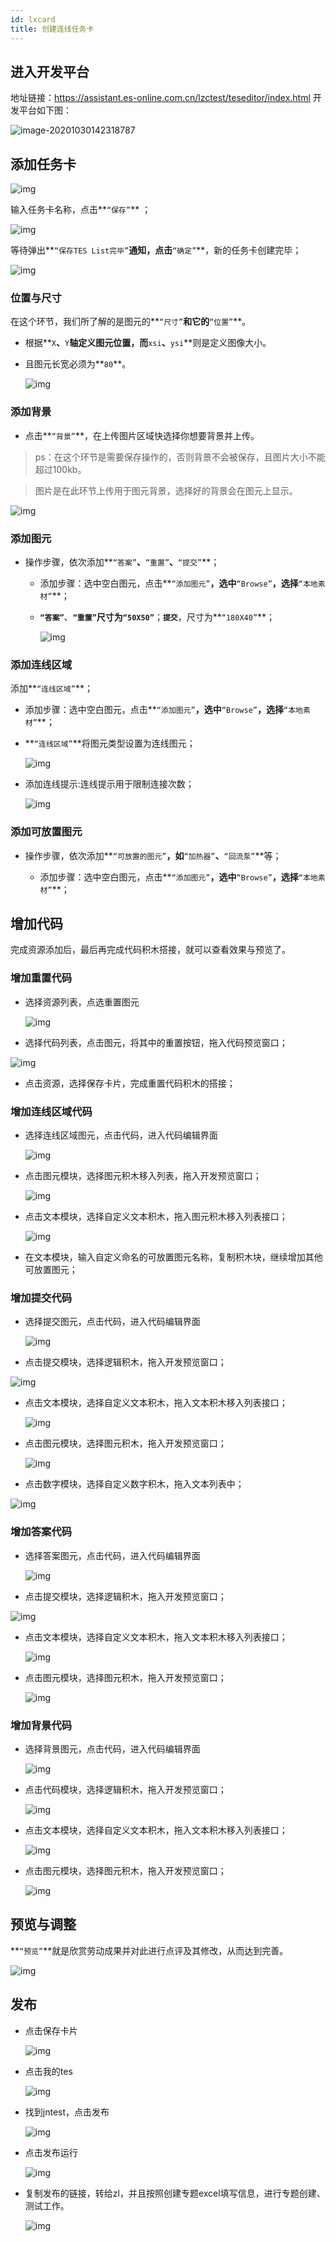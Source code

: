 ```yaml
---
id: lxcard
title: 创建连线任务卡
---
```


## 进入开发平台

地址链接：https://assistant.es-online.com.cn/lzctest/teseditor/index.html
开发平台如下图：

![image-20201030142318787](../static/img/20201112102444.jpg)

##  添加任务卡

![img](../static/img/lxchuangjian.png)

 输入任务卡名称，点击**`“保存”`** ；

![img](../static/img/lxjcard.png)

等待弹出**`“保存TES List完毕”`**通知，点击**`“确定”`**，新的任务卡创建完毕；

![img](../static/img/lxming.png)

### 位置与尺寸

在这个环节，我们所了解的是图元的**`“尺寸”`**和它的**`“位置”`**。

- 根据**`X`**、**`Y`**轴定义图元位置，而**`xsi`**、**`ysi`**则是定义图像大小。

- 且图元长宽必须为**`80`**。

  ![img](../static/img/20201112104330.jpg)

### 添加背景

- 点击**`“背景”`**，在上传图片区域快选择你想要背景并上传。

> ps：在这个环节是需要保存操作的，否则背景不会被保存，且图片大小不能超过100kb。

>  图片是在此环节上传用于图元背景，选择好的背景会在图元上显示。

![img](../static/img/lxbeijing.png)



### 添加图元
- 操作步骤，依次添加**`“答案”`**、**`“重置”`**、**`“提交”`**；

  - 添加步骤：选中空白图元，点击**`“添加图元”`**，选中**`“Browse”`**，选择**`“本地素材”`**；

  - **`“答案”`**、**`“重置”`**尺寸为**`“50X50”`**；**`提交`**，尺寸为**`“180X40”`**；
  
    ![img](../static/img/lxtuyuan.png)


### 添加连线区域

添加**`“连线区域”`**；

- 添加步骤：选中空白图元，点击**`“添加图元”`**，选中**`“Browse”`**，选择**`“本地素材”`**；

- **`“连线区域”`**将图元类型设置为连线图元；

  ![img](../static/img/lxquyu.png)

- 添加连线提示:连线提示用于限制连接次数；

  ![img](../static/img/lxtishi.png)



### 添加可放置图元

- 操作步骤，依次添加**`“可放置的图元”`**，如**`“加热器”`**、**`“回流泵”`**等；

  - 添加步骤：选中空白图元，点击**`“添加图元”`**，选中**`“Browse”`**，选择**`“本地素材”`**；



## 增加代码

完成资源添加后，最后再完成代码积木搭接，就可以查看效果与预览了。

### 增加重置代码

- 选择资源列表，点选重置图元

   ![img](../static/img/djcz.png)

  

- 选择代码列表，点击图元，将其中的重置按钮，拖入代码预览窗口；

![img](../static/img/djcztuyuan.png)

- 点击资源，选择保存卡片，完成重置代码积木的搭接；

### 增加连线区域代码

- 选择连线区域图元，点击代码，进入代码编辑界面

  ![img](../static/img/djlxquyu.png)

- 点击图元模块，选择图元积木移入列表，拖入开发预览窗口；

  ![img](../static/img/djlxtuyuan.png)

- 点击文本模块，选择自定义文本积木，拖入图元积木移入列表接口；

  ![img](../static/img/djlxwenben.png)

- 在文本模块，输入自定义命名的可放置图元名称，复制积木块，继续增加其他可放置图元；

### 增加提交代码

- 选择提交图元，点击代码，进入代码编辑界面
  
  ![img](../static/img/djtj.png)

-  点击提交模块，选择逻辑积木，拖入开发预览窗口；

  ![img](../static/img/djtjluoji.png)

- 点击文本模块，选择自定义文本积木，拖入文本积木移入列表接口；

  ![img](../static/img/djtjwenben.png)

- 点击图元模块，选择图元积木，拖入开发预览窗口；

  ![img](../static/img/djtjtuyuan.png)

  

- 点击数字模块，选择自定义数字积木，拖入文本列表中；

 ![img](../static/img/djtjshuxue.png)
  
  

### 增加答案代码

- 选择答案图元，点击代码，进入代码编辑界面
  
  ![img](../static/img/20201112104245.jpg)

-  点击提交模块，选择逻辑积木，拖入开发预览窗口；

  ![img](../static/img/20201112104311.jpg)

- 点击文本模块，选择自定义文本积木，拖入文本积木移入列表接口；

  ![img](../static/img/20201112104256.jpg)

- 点击图元模块，选择图元积木，拖入开发预览窗口；

  ![img](../static/img/image-20201113164506096.png)


### 增加背景代码

- 选择背景图元，点击代码，进入代码编辑界面
  
  ![img](../static/img/djbeijing.png)

- 点击代码模块，选择逻辑积木，拖入开发预览窗口；

  ![img](../static/img/djbjluoji.png)

  

- 点击文本模块，选择自定义文本积木，拖入文本积木移入列表接口；

  ![img](../static/img/djbjwenben.png)

- 点击图元模块，选择图元积木，拖入开发预览窗口；

  ![img](../static/img/djbjtuyuan.png)


## 预览与调整

**`“预览”`**就是欣赏劳动成果并对此进行点评及其修改，从而达到完善。

![img](../static/img/yulan.jpg)

## 发布

- 点击保存卡片

  ![img](../static/img/image-20201111154804473.png)

- 点击我的tes

  ![img](../static/img/image-20201111154624724.png)

- 找到jntest，点击发布

  ![img](../static/img/lxming.png)

- 点击发布运行

  ![img](../static/img/djfabu.png)

- 复制发布的链接，转给zl，并且按照创建专题excel填写信息，进行专题创建、测试工作。

  ![img](../static/img/dj.png)